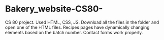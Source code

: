 # Bakery_website-CS80-
CS 80 project. Used HTML, CSS, JS.
Download all the files in the folder and open one of the HTML files. 
Recipes pages have dynamically changing elements based on the batch number.
Contact forms work properly.
